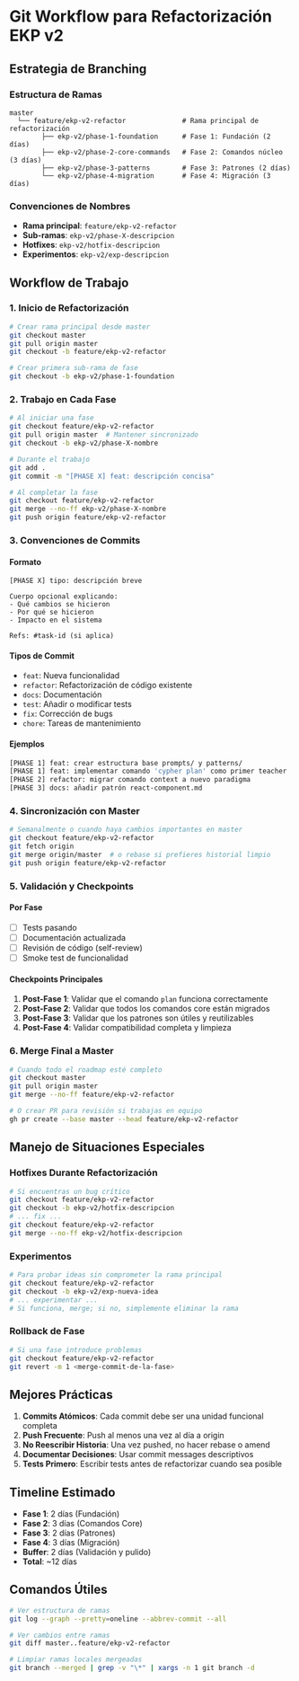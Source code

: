 # Git Workflow para Refactorización EKP v2

## Estrategia de Branching

### Estructura de Ramas

```
master
  └── feature/ekp-v2-refactor              # Rama principal de refactorización
        ├── ekp-v2/phase-1-foundation      # Fase 1: Fundación (2 días)
        ├── ekp-v2/phase-2-core-commands   # Fase 2: Comandos núcleo (3 días)
        ├── ekp-v2/phase-3-patterns        # Fase 3: Patrones (2 días)
        └── ekp-v2/phase-4-migration       # Fase 4: Migración (3 días)
```

### Convenciones de Nombres

- **Rama principal**: `feature/ekp-v2-refactor`
- **Sub-ramas**: `ekp-v2/phase-X-descripcion`
- **Hotfixes**: `ekp-v2/hotfix-descripcion`
- **Experimentos**: `ekp-v2/exp-descripcion`

## Workflow de Trabajo

### 1. Inicio de Refactorización

```bash
# Crear rama principal desde master
git checkout master
git pull origin master
git checkout -b feature/ekp-v2-refactor

# Crear primera sub-rama de fase
git checkout -b ekp-v2/phase-1-foundation
```

### 2. Trabajo en Cada Fase

```bash
# Al iniciar una fase
git checkout feature/ekp-v2-refactor
git pull origin master  # Mantener sincronizado
git checkout -b ekp-v2/phase-X-nombre

# Durante el trabajo
git add .
git commit -m "[PHASE X] feat: descripción concisa"

# Al completar la fase
git checkout feature/ekp-v2-refactor
git merge --no-ff ekp-v2/phase-X-nombre
git push origin feature/ekp-v2-refactor
```

### 3. Convenciones de Commits

#### Formato
```
[PHASE X] tipo: descripción breve

Cuerpo opcional explicando:
- Qué cambios se hicieron
- Por qué se hicieron
- Impacto en el sistema

Refs: #task-id (si aplica)
```

#### Tipos de Commit
- `feat`: Nueva funcionalidad
- `refactor`: Refactorización de código existente
- `docs`: Documentación
- `test`: Añadir o modificar tests
- `fix`: Corrección de bugs
- `chore`: Tareas de mantenimiento

#### Ejemplos
```bash
[PHASE 1] feat: crear estructura base prompts/ y patterns/
[PHASE 1] feat: implementar comando 'cypher plan' como primer teacher
[PHASE 2] refactor: migrar comando context a nuevo paradigma
[PHASE 3] docs: añadir patrón react-component.md
```

### 4. Sincronización con Master

```bash
# Semanalmente o cuando haya cambios importantes en master
git checkout feature/ekp-v2-refactor
git fetch origin
git merge origin/master  # o rebase si prefieres historial limpio
git push origin feature/ekp-v2-refactor
```

### 5. Validación y Checkpoints

#### Por Fase
- [ ] Tests pasando
- [ ] Documentación actualizada
- [ ] Revisión de código (self-review)
- [ ] Smoke test de funcionalidad

#### Checkpoints Principales
1. **Post-Fase 1**: Validar que el comando `plan` funciona correctamente
2. **Post-Fase 2**: Validar que todos los comandos core están migrados
3. **Post-Fase 3**: Validar que los patrones son útiles y reutilizables
4. **Post-Fase 4**: Validar compatibilidad completa y limpieza

### 6. Merge Final a Master

```bash
# Cuando todo el roadmap esté completo
git checkout master
git pull origin master
git merge --no-ff feature/ekp-v2-refactor

# O crear PR para revisión si trabajas en equipo
gh pr create --base master --head feature/ekp-v2-refactor
```

## Manejo de Situaciones Especiales

### Hotfixes Durante Refactorización

```bash
# Si encuentras un bug crítico
git checkout feature/ekp-v2-refactor
git checkout -b ekp-v2/hotfix-descripcion
# ... fix ...
git checkout feature/ekp-v2-refactor
git merge --no-ff ekp-v2/hotfix-descripcion
```

### Experimentos

```bash
# Para probar ideas sin comprometer la rama principal
git checkout feature/ekp-v2-refactor
git checkout -b ekp-v2/exp-nueva-idea
# ... experimentar ...
# Si funciona, merge; si no, simplemente eliminar la rama
```

### Rollback de Fase

```bash
# Si una fase introduce problemas
git checkout feature/ekp-v2-refactor
git revert -m 1 <merge-commit-de-la-fase>
```

## Mejores Prácticas

1. **Commits Atómicos**: Cada commit debe ser una unidad funcional completa
2. **Push Frecuente**: Push al menos una vez al día a origin
3. **No Reescribir Historia**: Una vez pushed, no hacer rebase o amend
4. **Documentar Decisiones**: Usar commit messages descriptivos
5. **Tests Primero**: Escribir tests antes de refactorizar cuando sea posible

## Timeline Estimado

- **Fase 1**: 2 días (Fundación)
- **Fase 2**: 3 días (Comandos Core)
- **Fase 3**: 2 días (Patrones)
- **Fase 4**: 3 días (Migración)
- **Buffer**: 2 días (Validación y pulido)
- **Total**: ~12 días

## Comandos Útiles

```bash
# Ver estructura de ramas
git log --graph --pretty=oneline --abbrev-commit --all

# Ver cambios entre ramas
git diff master..feature/ekp-v2-refactor

# Limpiar ramas locales mergeadas
git branch --merged | grep -v "\*" | xargs -n 1 git branch -d
```